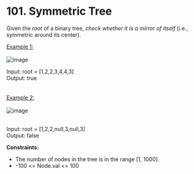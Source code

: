 # 101. Symmetric Tree

Given the <i>root</i> of a binary tree, <i>check whether it is a mirror of itself</i> (i.e., symmetric around its center).<br>

 

<ins>Example 1:</ins><br><br>
![image](https://user-images.githubusercontent.com/103581128/207116331-41e81ec7-0a19-423e-9256-9ce63492ca35.png)
<br>

Input: root = [1,2,2,3,4,4,3]<br>
Output: true<br>
<br><br>
<ins>Example 2:</ins><br><br>
![image](https://user-images.githubusercontent.com/103581128/207116489-37991981-4258-40e5-a90a-016cdb5a3d54.png)
<br><br>


Input: root = [1,2,2,null,3,null,3]<br>
Output: false<br>
 

<b>Constraints:</b>

- The number of nodes in the tree is in the range [1, 1000].<br>
- -100 <= Node.val <= 100<br>
